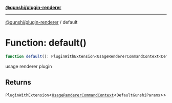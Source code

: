 [**@gunshi/plugin-renderer**](../index.md)

---

[@gunshi/plugin-renderer](../index.md) / default

# Function: default()

```ts
function default(): PluginWithExtension<UsageRendererCommandContext<DefaultGunshiParams>>;
```

usage renderer plugin

## Returns

`PluginWithExtension`\<[`UsageRendererCommandContext`](../interfaces/UsageRendererCommandContext.md)\<`DefaultGunshiParams`\>\>
